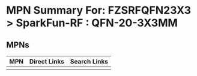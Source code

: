 



# MPN Summary For: FZSRFQFN23X3 > SparkFun-RF : QFN-20-3X3MM

## MPNs
  

|MPN|Direct Links|Search Links|
| :--- | :--- | :--- |
||||
